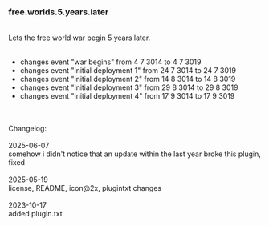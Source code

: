### free.worlds.5.years.later <br>
<br>
Lets the free world war begin 5 years later.<br>
<br>
<ul>
<li>changes event "war begins" from 4 7 3014 to 4 7 3019</li>
<li>changes event "initial deployment 1" from 24 7 3014 to 24 7 3019</li>
<li>changes event "initial deployment 2" from 14 8 3014 to 14 8 3019</li>
<li>changes event "initial deployment 3" from 29 8 3014 to 29 8 3019</li>
<li>changes event "initial deployment 4" from 17 9 3014 to 17 9 3019</li>
</ul>
<br>
<br>
Changelog:<br>
<br>
2025-06-07<br>
somehow i didn't notice that an update within the last year broke this plugin, fixed<br>
<br>
2025-05-19<br>
license, README, icon@2x, plugintxt changes<br>
<br>
2023-10-17<br>
added plugin.txt<br>
<br>